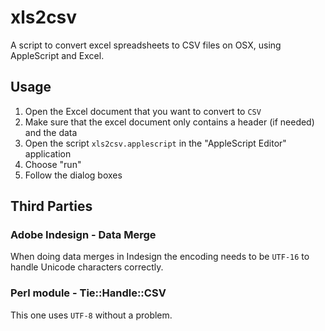 xls2csv
=======

A script to convert excel spreadsheets to CSV files on OSX, using AppleScript
and Excel.

Usage
-----

1. Open the Excel document that you want to convert to `CSV`
2. Make sure that the excel document only contains a header (if needed) and the data
3. Open the script `xls2csv.applescript` in the "AppleScript Editor" application
4. Choose "run"
5. Follow the dialog boxes

Third Parties
-------------

### Adobe Indesign - Data Merge
When doing data merges in Indesign the encoding needs to be `UTF-16` to handle
Unicode characters correctly.

### Perl module - Tie::Handle::CSV
This one uses `UTF-8` without a problem.